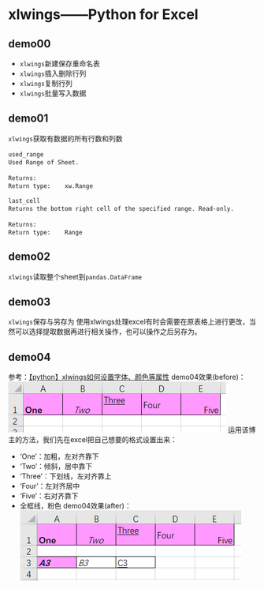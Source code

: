 # xlwings——Python for Excel
## demo00
- `xlwings`新建保存重命名表
- `xlwings`插入删除行列
- `xlwings`复制行列
- `xlwings`批量写入数据
## demo01
`xlwings`获取有数据的所有行数和列数
```
used_range
Used Range of Sheet.
 
Returns:	
Return type:	xw.Range
```
```
last_cell
Returns the bottom right cell of the specified range. Read-only.
 
Returns:	
Return type:	Range
```
## demo02
`xlwings`读取整个sheet到`pandas.DataFrame`
## demo03
`xlwings`保存与另存为
使用xlwings处理excel有时会需要在原表格上进行更改，当然可以选择提取数据再进行相关操作，也可以操作之后另存为。
## demo04
参考：[【python】xlwings如何设置字体、颜色等属性](https://blog.csdn.net/weixin_37577134/article/details/89048798)
demo04效果(before)：
![before](before.png)
运用该博主的方法，我们先在excel把自己想要的格式设置出来：
- ‘One’：加粗，左对齐靠下
- ‘Two’：倾斜，居中靠下
- ‘Three’：下划线，左对齐靠上
- ‘Four’：左对齐居中
- ‘Five’：右对齐靠下
- 全框线，粉色
demo04效果(after)：
![after](after.png)


